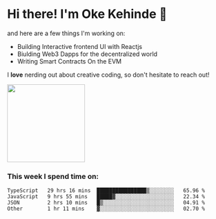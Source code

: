# Hi there! I'm Oke Kehinde :cowboy_hat_face:

and here are a few things I'm working on:

- Building Interactive frontend UI with Reactjs
- Biulding Web3 Dapps for the decentralized world
- Writing Smart Contracts On the EVM

I **love** nerding out about creative coding, so don't hesitate to reach out!


<img height="180em" src="https://github-readme-stats.vercel.app/api?username=okeken&show_icons=true&hide_border=true&&count_private=true&include_all_commits=true" />

### This week I spend time on:

<!--START_SECTION:waka-->

```text
TypeScript   29 hrs 16 mins  ████████████████▒░░░░░░░░   65.96 %
JavaScript   9 hrs 55 mins   █████▓░░░░░░░░░░░░░░░░░░░   22.34 %
JSON         2 hrs 10 mins   █▒░░░░░░░░░░░░░░░░░░░░░░░   04.91 %
Other        1 hr 11 mins    ▓░░░░░░░░░░░░░░░░░░░░░░░░   02.70 %
```

<!--END_SECTION:waka-->
